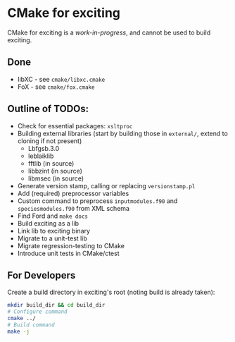 # CMake for exciting

CMake for exciting is a *work-in-progress*, and cannot be used to build exciting.

## Done
  * libXC - see `cmake/libxc.cmake`
  * FoX - see `cmake/fox.cmake`

## Outline of TODOs:

* Check for essential packages: `xsltproc`
* Building external libraries (start by building those in `external/`, extend to cloning if not present)
  * Lbfgsb.3.0
  * leblaiklib
  * fftlib (in source)
  * libbzint (in source)
  * libmsec (in source)
* Generate version stamp, calling or replacing `versionstamp.pl`
* Add (required) preprocessor variables 
* Custom command to preprocess `inputmodules.f90` and `speciesmodules.f90` from XML schema
* Find Ford and `make docs`
* Build exciting as a lib
* Link lib to exciting binary
* Migrate to a unit-test lib
* Migrate regression-testing to CMake
* Introduce unit tests in CMake/ctest

## For Developers

Create a build directory in exciting's root (noting build is already taken):

```bash
mkdir build_dir && cd build_dir
# Configure command
cmake ../
# Build command
make -j
```
